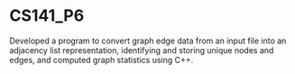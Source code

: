 # CS141_P6
Developed a program to convert graph edge data from an input file into an adjacency list representation, identifying and storing unique nodes and edges, and computed graph statistics using C++.
